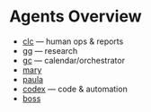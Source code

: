 # Agents Overview
- [clc](clc/README.md) — human ops & reports
- [gg](gg/README.md) — research
- [gc](gc/README.md) — calendar/orchestrator
- [mary](mary/README.md)
- [paula](paula/README.md)
- [codex](codex/README.md) — code & automation
- [boss](boss/README.md)
